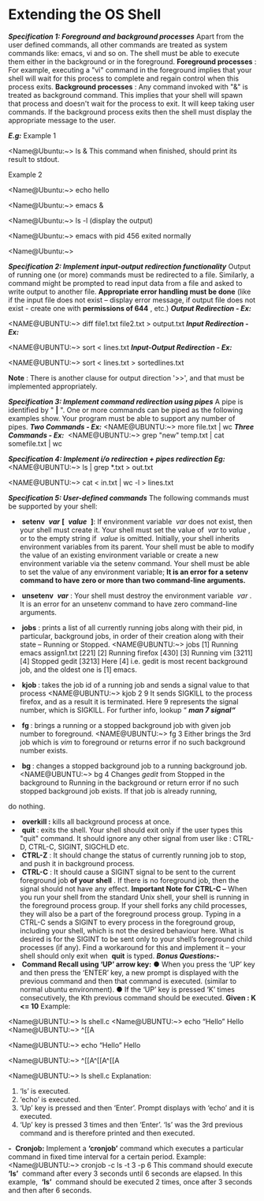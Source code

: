 
# Extending the OS Shell

**_Specification 1: Foreground and background processes_**
Apart from the user defined commands, all other commands are treated as system
commands like: emacs, vi and so on. The shell must be able to execute them either in
the background or in the foreground.
**Foreground processes** ​: For example, executing a "vi" command in the foreground
implies that your shell will wait for this process to complete and regain control when
this process exits.
**Background processes** ​: Any command invoked with "&" is treated as background
command. This implies that your shell will spawn that process and doesn't wait for the
process to exit. It will keep taking user commands. If the background process exits
then the shell must display the appropriate message to the user.


**_E.g:_**
Example 1

<Name@Ubuntu:~> ls & This command when finished, should
print its result to stdout.

Example 2

<Name@Ubuntu:~> echo hello

<Name@Ubuntu:~> emacs &

<Name@Ubuntu:~> ls -l (display the output)

<Name@Ubuntu:~> emacs with pid 456 exited normally

<Name@Ubuntu:~>

**_Specification 2: Implement input-output redirection functionality_**
Output of running one (or more) commands must be redirected to a file. Similarly, a
command might be prompted to read input data from a file and asked to write output
to another file. ​ **Appropriate error handling must be done** ​(like if the input file does
not exist – display error message, if output file does not exist - create one with
**permissions of 644** ​, etc.)
**_Output Redirection - Ex:_** ​

<NAME@UBUNTU:~> diff file1.txt file2.txt > output.txt
**_Input Redirection - Ex:_**

<NAME@UBUNTU:~> sort < lines.txt
**_Input-Output Redirection - Ex:_** ​

<NAME@UBUNTU:~> sort < lines.txt > sortedlines.txt

**Note** ​: There is another clause for output direction '>>', and that must be
implemented appropriately.

**_Specification 3: Implement command redirection using pipes_**
A pipe is identified by "​ **|** ​". One or more commands can be piped as the following
examples show. Your program must be able to support any number of pipes.
**_Two Commands - Ex:_**
<NAME@UBUNTU:~> more file.txt | wc
**_Three Commands - Ex:_** ​
<NAME@UBUNTU:~> grep "new" temp.txt | cat somefile.txt | wc

**_Specification 4: Implement i/o redirection + pipes redirection
Eg:_**
<NAME@UBUNTU:~> ls | grep *.txt > out.txt

<NAME@UBUNTU:~> cat < in.txt | wc -l > lines.txt

**_Specification 5: User-defined commands_**
The following commands must be supported by your shell:

- ​ **setenv** ​ **_var_** ​ **[** ​ **_value_** ​ **]** ​: ​If environment variable ​ _var_ ​does not exist, then your shell must
create it. Your shell must set the value of ​ _var_ ​to ​ _value_ ​, or to the empty string if ​ _value_
is omitted. Initially, your shell inherits environment variables from its parent. Your
shell must be able to modify the value of an existing environment variable or create a
new environment variable via the setenv command. Your shell must be able to set
the value of any environment variable; ​ **It is an error for a setenv command to have
zero or more than two command-line arguments.**
- ​ **unsetenv** ​ **_var_** ​: Your shell must destroy the environment variable ​ _var_ ​. It is an error for
an unsetenv command to have zero command-line arguments.


- ​ **jobs** ​: prints a list of all currently running jobs along with their pid, in particular,
    background jobs, in order of their creation along with their state – Running or
    Stopped.
<NAME@UBUNTU:~> jobs
    [1] Running emacs assign1.txt [221]
    [2] Running firefox [430]
    [3] Running vim [3211]
    [4] Stopped gedit [3213]
Here [4] i.e. gedit is most recent background job, and the oldest one is [1] emacs.
- ​ **kjob <jobNumber> <signalNumber>** ​: takes the job id of a running job and
    sends a signal value to that process
<NAME@UBUNTU:~> kjob 2 9 It sends SIGKILL to the process firefox, and as a
result it is terminated. Here 9 represents the signal number, which is SIGKILL. For
further info, lookup “​ **_man 7 signal“_**
- ​ **fg <jobNumber>** ​: brings a running or a stopped background job with given job
    number to foreground.
<NAME@UBUNTU:~> fg 3
Either brings the 3rd job which is ​ _vim_ ​to foreground or returns error if no such
background number exists.
- ​ **bg <jobNumber>** ​: changes a stopped background job to a running background
job. <NAME@UBUNTU:~> bg 4
Changes ​ _gedit_ ​from Stopped in the background to Running in the background or
return error if no such stopped background job exists. If that job is already running,


do nothing.

- ​ **overkill :** ​kills all background process at once.
- ​ **quit** ​: exits the shell. Your shell should exit only if the user types this "quit"
    command. It should ignore any other signal from user like : CTRL-D, CTRL-C,
    SIGINT, SIGCHLD etc.
- ​ **CTRL-Z** ​: It should change the status of currently running job to stop, and push it
    in background process.
- ​ **CTRL-C** ​: It should cause a SIGINT signal to be sent to the current foreground job
**of your shell** ​. If there is no foreground job, then the signal should not have any
effect.
**Important Note for CTRL-C –** ​When you run your shell from the standard Unix shell,
your shell is running in the foreground process group. If your shell forks any child
processes, they will also be a part of the foreground process group. Typing in a
CTRL-C sends a SIGINT to every process in the foreground group, including your
shell, which is not the desired behaviour here. What is desired is for the SIGINT to be
sent only to your shell’s foreground child processes (if any). Find a workaround for this
and implement it – your shell should only exit when ​ **quit** ​is typed.
**_Bonus Questions:-_**
- ​ **Command Recall using ‘UP’ arrow key:**
    ● When you press the ‘UP’ key and then press the ‘ENTER’ key, a new
       prompt is displayed with the previous command and then that command is
       executed. (similar to normal ubuntu environment).
    ● If the ‘UP’ key is pressed ‘K’ times consecutively, the K​th ​previous
       command should be executed.
       **Given : K <= 10**
​Example:


<Name@UBUNTU:~> ls 
shell.c
<Name@UBUNTU:~> echo “Hello”
Hello
<Name@UBUNTU:~> ^[[A

<Name@UBUNTU:~> echo “Hello”
Hello

<Name@UBUNTU:~> ^[[A^[[A^[[A

<Name@UBUNTU:~> ls
shell.c
Explanation:
1) ‘ls’ is executed.
2) ‘echo’ is executed.
3) ‘Up’ key is pressed and then ‘Enter’. Prompt displays with ‘echo’ and it is
executed.
4) ‘Up’ key is pressed 3 times and then ‘Enter’. ‘ls’ was the 3rd previous
command and is therefore printed and then executed.

**-** ​ **Cronjob:**
Implement a ​ **‘cronjob’** ​command which executes a particular command in fixed
time interval for a certain period.
Example:
<Name@UBUNTU:~> cronjob -c ls -t 3 -p 6
This command should execute ​ **‘ls’** ​ command after every 3 seconds until 6 seconds
are elapsed. In this example, ​ **‘ls’** ​ command should be executed 2 times, once after
3 seconds and then after 6 seconds.


